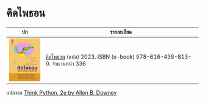 # คิดไพธอน

| ปก | รายละเอียด |
|---|---|
| <img src="https://github.com/tatpongkatanyukul/Books/raw/main/ThinkPython/CoverThumb.png" alt="Python-dream cover" style="width:100px;"/> | [คิดไพธอน](https://github.com/tatpongkatanyukul/Books/tree/main/MLBook) (แปล) 2023. ISBN (e-book) 978-616-438-813-0. จำนวนหน้า 336|

แปลจาก [Think Python, 2e by Allen B. Downey](https://greenteapress.com/wp/think-python-2e/)
